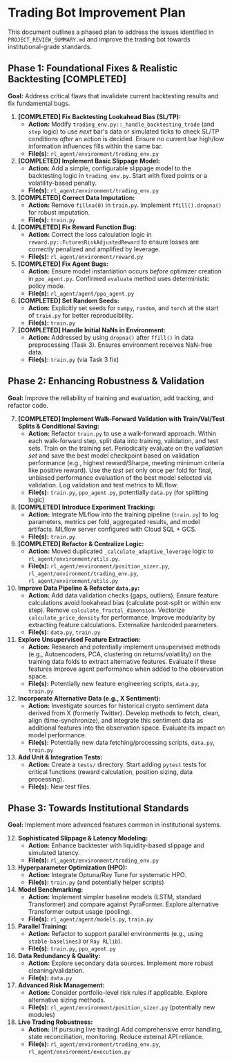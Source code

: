 # Trading Bot Improvement Plan

This document outlines a phased plan to address the issues identified in `PROJECT_REVIEW_SUMMARY.md` and improve the trading bot towards institutional-grade standards.

## Phase 1: Foundational Fixes & Realistic Backtesting [COMPLETED]

**Goal:** Address critical flaws that invalidate current backtesting results and fix fundamental bugs.

1.  **[COMPLETED] Fix Backtesting Lookahead Bias (SL/TP):**
    *   **Action:** Modify `trading_env.py::_handle_backtesting_trade` (and `step` logic) to use *next* bar's data or simulated ticks to check SL/TP conditions *after* an action is decided. Ensure no current bar high/low information influences fills within the same bar.
    *   **File(s):** `rl_agent/environment/trading_env.py`
2.  **[COMPLETED] Implement Basic Slippage Model:**
    *   **Action:** Add a simple, configurable slippage model to the backtesting logic in `trading_env.py`. Start with fixed points or a volatility-based penalty.
    *   **File(s):** `rl_agent/environment/trading_env.py`
3.  **[COMPLETED] Correct Data Imputation:**
    *   **Action:** Remove `fillna(0)` in `train.py`. Implement `ffill().dropna()` for robust imputation.
    *   **File(s):** `train.py`
4.  **[COMPLETED] Fix Reward Function Bug:**
    *   **Action:** Correct the loss calculation logic in `reward.py::FuturesRiskAdjustedReward` to ensure losses are correctly penalized and amplified by leverage.
    *   **File(s):** `rl_agent/environment/reward.py`
5.  **[COMPLETED] Fix Agent Bugs:**
    *   **Action:** Ensure model instantiation occurs *before* optimizer creation in `ppo_agent.py`. Confirmed `evaluate` method uses deterministic policy mode.
    *   **File(s):** `rl_agent/agent/ppo_agent.py`
6.  **[COMPLETED] Set Random Seeds:**
    *   **Action:** Explicitly set seeds for `numpy`, `random`, and `torch` at the start of `train.py` for better reproducibility.
    *   **File(s):** `train.py`
7.  **[COMPLETED] Handle Initial NaNs in Environment:**
    *   **Action:** Addressed by using `dropna()` after `ffill()` in data preprocessing (Task 3). Ensures environment receives NaN-free data.
    *   **File(s):** `train.py` (via Task 3 fix)

## Phase 2: Enhancing Robustness & Validation

**Goal:** Improve the reliability of training and evaluation, add tracking, and refactor code.

7.  **[COMPLETED] Implement Walk-Forward Validation with Train/Val/Test Splits & Conditional Saving:**
    *   **Action:** Refactor `train.py` to use a walk-forward approach. Within each walk-forward step, split data into training, validation, and test sets. Train on the training set. Periodically evaluate on the *validation set* and save the best model checkpoint based on validation performance (e.g., highest reward/Sharpe, meeting minimum criteria like positive reward). Use the *test set* only once per fold for final, unbiased performance evaluation of the best model selected via validation. Log validation and test metrics to MLflow.
    *   **File(s):** `train.py`, `ppo_agent.py`, potentially `data.py` (for splitting logic)
8.  **[COMPLETED] Introduce Experiment Tracking:**
    *   **Action:** Integrate MLflow into the training pipeline (`train.py`) to log parameters, metrics per fold, aggregated results, and model artifacts. MLflow server configured with Cloud SQL + GCS.
    *   **File(s):** `train.py`
9.  **[COMPLETED] Refactor & Centralize Logic:**
    *   **Action:** Moved duplicated `_calculate_adaptive_leverage` logic to `rl_agent/environment/utils.py`.
    *   **File(s):** `rl_agent/environment/position_sizer.py`, `rl_agent/environment/trading_env.py`, `rl_agent/environment/utils.py`
10. **Improve Data Pipeline & Refactor `data.py`:**
    *   **Action:** Add data validation checks (gaps, outliers). Ensure feature calculations avoid lookahead bias (calculate post-split or within env step). Remove `calculate_fractal_dimension`. Vectorize `calculate_price_density` for performance. Improve modularity by extracting feature calculations. Externalize hardcoded parameters.
    *   **File(s):** `data.py`, `train.py`
11. **Explore Unsupervised Feature Extraction:**
    *   **Action:** Research and potentially implement unsupervised methods (e.g., Autoencoders, PCA, clustering on returns/volatility) on the training data folds to extract alternative features. Evaluate if these features improve agent performance when added to the observation space.
    *   **File(s):** Potentially new feature engineering scripts, `data.py`, `train.py`
12. **Incorporate Alternative Data (e.g., X Sentiment):**
    *   **Action:** Investigate sources for historical crypto sentiment data derived from X (formerly Twitter). Develop methods to fetch, clean, align (time-synchronize), and integrate this sentiment data as additional features into the observation space. Evaluate its impact on model performance.
    *   **File(s):** Potentially new data fetching/processing scripts, `data.py`, `train.py`
13. **Add Unit & Integration Tests:**
    *   **Action:** Create a `tests/` directory. Start adding `pytest` tests for critical functions (reward calculation, position sizing, data processing).
    *   **File(s):** New test files.

## Phase 3: Towards Institutional Standards

**Goal:** Implement more advanced features common in institutional systems.

12. **Sophisticated Slippage & Latency Modeling:**
    *   **Action:** Enhance backtester with liquidity-based slippage and simulated latency.
    *   **File(s):** `rl_agent/environment/trading_env.py`
13. **Hyperparameter Optimization (HPO):**
    *   **Action:** Integrate Optuna/Ray Tune for systematic HPO.
    *   **File(s):** `train.py` (and potentially helper scripts)
14. **Model Benchmarking:**
    *   **Action:** Implement simpler baseline models (LSTM, standard Transformer) and compare against PyraFormer. Explore alternative Transformer output usage (pooling).
    *   **File(s):** `rl_agent/agent/models.py`, `train.py`
15. **Parallel Training:**
    *   **Action:** Refactor to support parallel environments (e.g., using `stable-baselines3` or `Ray RLlib`).
    *   **File(s):** `train.py`, `ppo_agent.py`
16. **Data Redundancy & Quality:**
    *   **Action:** Explore secondary data sources. Implement more robust cleaning/validation.
    *   **File(s):** `data.py`
17. **Advanced Risk Management:**
    *   **Action:** Consider portfolio-level risk rules if applicable. Explore alternative sizing methods.
    *   **File(s):** `rl_agent/environment/position_sizer.py` (potentially new modules)
18. **Live Trading Robustness:**
    *   **Action:** (If pursuing live trading) Add comprehensive error handling, state reconciliation, monitoring. Reduce external API reliance.
    *   **File(s):** `rl_agent/environment/trading_env.py`, `rl_agent/environment/execution.py`
